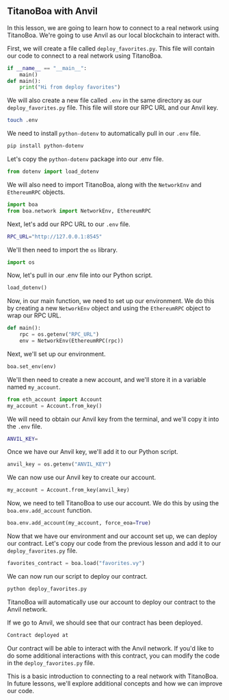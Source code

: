 ## TitanoBoa with Anvil

In this lesson, we are going to learn how to connect to a real network using TitanoBoa. We're going to use Anvil as our local blockchain to interact with.

First, we will create a file called `deploy_favorites.py`. This file will contain our code to connect to a real network using TitanoBoa.

```python
if __name__ == "__main__":
    main()
def main():
    print("Hi from deploy favorites")
```

We will also create a new file called `.env` in the same directory as our `deploy_favorites.py` file. This file will store our RPC URL and our Anvil key.

```bash
touch .env
```

We need to install `python-dotenv` to automatically pull in our `.env` file.

```bash
pip install python-dotenv
```

Let's copy the `python-dotenv` package into our .env file.

```python
from dotenv import load_dotenv
```

We will also need to import TitanoBoa, along with the `NetworkEnv` and `EthereumRPC` objects.

```python
import boa
from boa.network import NetworkEnv, EthereumRPC
```

Next, let's add our RPC URL to our `.env` file.

```bash
RPC_URL="http://127.0.0.1:8545"
```

We'll then need to import the `os` library.

```python
import os
```

Now, let's pull in our .env file into our Python script.

```python
load_dotenv()
```

Now, in our main function, we need to set up our environment. We do this by creating a new `NetworkEnv` object and using the `EthereumRPC` object to wrap our RPC URL.

```python
def main():
    rpc = os.getenv("RPC_URL")
    env = NetworkEnv(EthereumRPC(rpc))
```

Next, we'll set up our environment.

```python
boa.set_env(env)
```

We'll then need to create a new account, and we'll store it in a variable named `my_account`. 

```python
from eth_account import Account
my_account = Account.from_key()
```

We will need to obtain our Anvil key from the terminal, and we'll copy it into the `.env` file.

```bash
ANVIL_KEY=
```

Once we have our Anvil key, we'll add it to our Python script.

```python
anvil_key = os.getenv("ANVIL_KEY")
```

We can now use our Anvil key to create our account.

```python
my_account = Account.from_key(anvil_key)
```

Now, we need to tell TitanoBoa to use our account. We do this by using the `boa.env.add_account` function. 

```python
boa.env.add_account(my_account, force_eoa=True)
```

Now that we have our environment and our account set up, we can deploy our contract. Let's copy our code from the previous lesson and add it to our `deploy_favorites.py` file.

```python
favorites_contract = boa.load("favorites.vy")
```

We can now run our script to deploy our contract. 

```bash
python deploy_favorites.py
```

TitanoBoa will automatically use our account to deploy our contract to the Anvil network.

If we go to Anvil, we should see that our contract has been deployed.

```bash
Contract deployed at
```

Our contract will be able to interact with the Anvil network. If you'd like to do some additional interactions with this contract, you can modify the code in the `deploy_favorites.py` file.

This is a basic introduction to connecting to a real network with TitanoBoa. In future lessons, we'll explore additional concepts and how we can improve our code.